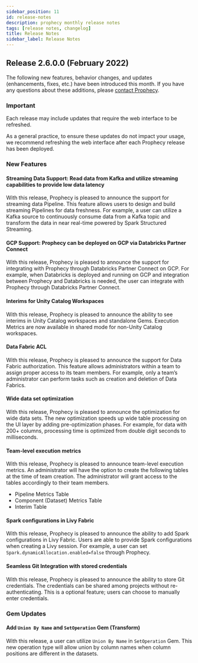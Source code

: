 ```yaml
---
sidebar_position: 11
id: release-notes
description: prophecy monthly release notes
tags: [release notes, changelog]
title: Release Notes
sidebar_label: Release Notes
---
```


## Release 2.6.0.0 (February 2022)

The following new features, behavior changes, and updates (enhancements, fixes, etc.) have been introduced this month. If you have any questions about these additions, please [contact Prophecy](mailto:contact.us@Prophecy.io).

### Important

Each release may include updates that require the web interface to be refreshed.

As a general practice, to ensure these updates do not impact your usage, we recommend refreshing the web interface after each Prophecy release has been deployed.

### New Features

#### Streaming Data Support: Read data from Kafka and utilize streaming capabilities to provide low data latency

With this release, Prophecy is pleased to announce the support for streaming
data Pipeline. This feature allows users to design and build streaming
Pipelines for data freshness. For example, a user can utilize a Kafka source to
continuously consume data from a Kafka topic and transform the data in near
real-time powered by Spark Structured Streaming.

#### GCP Support: Prophecy can be deployed on GCP via Databricks Partner Connect

With this release, Prophecy is pleased to announce the support for integrating with Prophecy through Databricks Partner Connect on GCP. For example, when Databricks is deployed and running on GCP and integration between Prophecy and Databricks is needed, the user can integrate with Prophecy through Databricks Partner Connect.

#### Interims for Unity Catalog Workspaces

With this release, Prophecy is pleased to announce the ability to see interims in Unity Catalog workspaces and standalone Gems. Execution Metrics are now available in shared mode for non-Unity Catalog workspaces.

#### Data Fabric ACL

With this release, Prophecy is pleased to announce the support for Data Fabric authorization. This feature allows administrators within a team to assign proper access to its team members. For example, only a team’s administrator can perform tasks such as creation and deletion of Data Fabrics.

#### Wide data set optimization

With this release, Prophecy is pleased to announce the optimization for wide data sets. The new optimization speeds up wide table processing on the UI layer by adding pre-optimization phases. For example, for data with 200+ columns, processing time is optimized from double digit seconds to milliseconds.

#### Team-level execution metrics

With this release, Prophecy is pleased to announce team-level execution metrics. An administrator will have the option to create the following tables at the time of team creation. The administrator will grant access to the tables accordingly to their team members.

- Pipeline Metrics Table
- Component (Dataset) Metrics Table
- Interim Table

#### Spark configurations in Livy Fabric

With this release, Prophecy is pleased to announce the ability to add Spark configurations in Livy Fabric. Users are able to provide Spark configurations when creating a Livy session. For example, a user can set `Spark.dynamicAllocation.enabled=false` through Prophecy.

#### Seamless Git Integration with stored credentials

With this release, Prophecy is pleased to announce the ability to store Git credentials. The credentials can be shared among projects without re-authenticating. This is a optional feature; users can choose to manually enter credentials.

### Gem Updates

#### Add `Union By Name` and `SetOperation` Gem (Transform)

With this release, a user can utilize `Union By Name` in `SetOperation` Gem. This new operation type will allow union by column names when column positions are different in the datasets.
